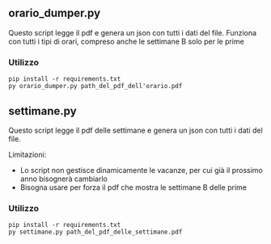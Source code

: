 ## orario_dumper.py

Questo script legge il pdf e genera un json con tutti i dati del file.
Funziona con tutti i tipi di orari, compreso anche le settimane B solo per le prime

### Utilizzo
```
pip install -r requirements.txt
py orario_dumper.py path_del_pdf_dell'orario.pdf
```

## settimane.py

Questo script legge il pdf delle settimane e genera un json con tutti i dati del file.

Limitazioni:
- Lo script non gestisce dinamicamente le vacanze, per cui già il prossimo anno bisognerà cambiarlo
- Bisogna usare per forza il pdf che mostra le settimane B delle prime

### Utilizzo
```
pip install -r requirements.txt
py settimane.py path_del_pdf_delle_settimane.pdf
```
